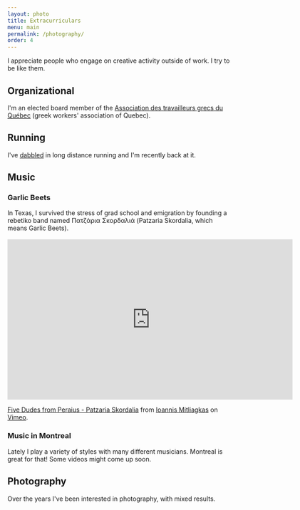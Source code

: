 ```yaml
---
layout: photo
title: Extracurriculars
menu: main
permalink: /photography/
order: 4
---
```


I appreciate people who engage on creative activity outside of work. 
I try to be like them.

<h2>Organizational</h2>

I'm an elected board member of the <a href="https://www.ergatikos-montreal.ca/en/home/">Association des travailleurs grecs du Québec</a> (greek workers' association of Quebec). 

<h2>Running</h2> 
I've <a href="https://resultscui.active.com/participants/33845739">dabbled</a> in long distance running and I'm recently back at it.



<h2>Music</h2>
<h3>Garlic Beets</h3>
In Texas, I survived the stress of grad school and emigration by founding a rebetiko band named Πατζάρια Σκορδαλιά (Patzaria Skordalia, which means Garlic Beets). 
<br>
<br>

<iframe src="https://player.vimeo.com/video/126032080" width="640" height="360" frameborder="0" webkitallowfullscreen mozallowfullscreen allowfullscreen></iframe>
<p><a href="https://vimeo.com/126032080">Five Dudes from Peraius - Patzaria Skordalia</a> from <a href="https://vimeo.com/user27692815">Ioannis Mitliagkas</a> on <a href="https://vimeo.com">Vimeo</a>.</p>


<h3>Music in Montreal</h3> 
Lately I play a variety of styles with many different musicians. Montreal is great for that! Some videos might come up soon.

<h2>Photography</h2>


Over the years I've been interested in photography, with mixed results.

<!-- {==% flickr_photoset 72157649045306388 %}
 -->

